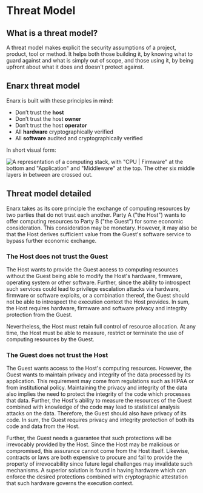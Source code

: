 # Threat Model

## What is a threat model?
A threat model makes explicit the security assumptions of a project, product, tool or method. It helps both those building it, by knowing what to guard against and what is simply out of scope, and those using it, by being upfront about what it does and doesn't protect against.

## Enarx threat model

Enarx is built with these principles in mind:
* Don’t trust the **host**
* Don’t trust the host **owner**
* Don’t trust the host **operator**
* All **hardware** cryptographically verified
* All **software** audited and cryptographically verified

In short visual form:

![A representation of a computing stack, with "CPU | Firmware" at the bottom and "Application" and "Middleware" at the top. The other six middle layers in between are crossed out.](https://raw.githubusercontent.com/enarx/enarx.github.io/master/assets/images/enarx-trust-stack.png)

## Threat model detailed

Enarx takes as its core principle the exchange of computing resources by two parties that do not trust each another. Party A ("the Host") wants to offer computing resources to Party B ("the Guest") for some economic consideration. This consideration may be monetary. However, it may also be that the Host derives sufficient value from the Guest's software service to bypass further economic exchange.

### The Host does not trust the Guest

The Host wants to provide the Guest access to computing resources without the Guest being able to modify the Host's hardware, firmware, operating system or other software. Further, since the ability to introspect such services could lead to privilege escalation attacks via hardware, firmware or software exploits, or a combination thereof, the Guest should not be able to introspect the execution context the Host provides. In sum, the Host requires hardware, firmware and software privacy and integrity protection from the Guest.

Nevertheless, the Host must retain full control of resource allocation. At any time, the Host must be able to measure, restrict or terminate the use of computing resources by the Guest.

### The Guest does not trust the Host

The Guest wants access to the Host's computing resources. However, the Guest wants to maintain privacy and integrity of the data processed by its application. This requirement may come from regulations such as HIPAA or from institutional policy. Maintaining the privacy and integrity of the data also implies the need to protect the integrity of the code which processes that data. Further, the Host's ability to measure the resources of the Guest combined with knowledge of the code may lead to statistical analysis attacks on the data. Therefore, the Guest should also have privacy of its code. In sum, the Guest requires privacy and integrity protection of both its code and data from the Host.

Further, the Guest needs a guarantee that such protections will be irrevocably provided by the Host. Since the Host may be malicious or compromised, this assurance cannot come from the Host itself. Likewise, contracts or laws are both expensive to procure and fail to provide the property of irrevocability since future legal challenges may invalidate such mechanisms. A superior solution is found in having hardware which can enforce the desired protections combined with cryptographic attestation that such hardware governs the execution context.


